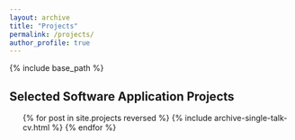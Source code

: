 ```yaml
---
layout: archive
title: "Projects"
permalink: /projects/
author_profile: true
---
```


{% include base_path %}

<!-- ## Selected Research Projects

<ul>
    {% for post in site.researchprojects reversed %}
        {% include archive-single-talk-cv.html %}

    {% endfor %}
<ul> -->


## Selected Software Application Projects

<ul>
    {% for post in site.projects reversed %}
        {% include archive-single-talk-cv.html %}
        <!-- <li><a href="{{ project.permalink }}" target="_blank">{{ project.title }}</a></li> -->
        <!-- [{{ project.title }}]({{ project.permalink }}){:target="_blank"} -->
        <!-- [{{ project.title }}](project.permalink) -->
    {% endfor %}
<ul>
